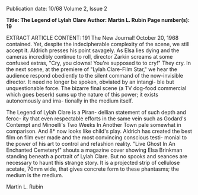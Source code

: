 Publication date: 10/68
Volume 2, Issue 2

**Title: The Legend of Lylah Clare**
**Author: Martin L. Rubin**
**Page number(s): 19**

EXTRACT ARTICLE CONTENT:
191 The New Journal! October 20, 1968 
contained. Yet, despite the indecipherable 
complexity of the scene, we still accept it. 
Aldrich presses his point savagely. As 
Elsa lies dying and the cameras incredibly 
continue to roll, director Zarkin screams 
at some confused extras, "Cry, you clowns! 
You're supposed to to cry!" They cry. In 
the next scene, at the premiere of "Lylah 
Clare-Film Star," we hear the audience 
respond obediently to the silent command 
of the now-invisible director. It need no 
longer be spoken, obviated by an intangi-
ble but unquestionable force. The bizarre 
final scene (a TV dog-food commercial 
which goes beserk) sums up the nature of 
this power; it exists autonomously and irra-
tionally in the medium itself. 

The Legend of Lylah Clare is a Piran-
dellian statement of such depth and feroc-
ity that even respectable efforts in the same 
vein such as Godard's Contempt and 
Minoelli's Two Weeks In Another Town 
pale somewhat in comparison. And 8* 
now looks like child's play. Aldrich has 
created the best film on film ever made and 
the most convincing conscious testi-
monial to the power of his art to control 
and refashion reality. "Live Ghost In An 
Enchanted Cemetery!" shouts a magazine 
cover showing Elsa Brinkman standing 
beneath a portrait of Lylah Clare. But no 
spooks and seances are necessary to haunt 
this strange story. It is a projected strip of 
cellulose acetate, 70mm wide, that gives 
concrete form to these phantasms; the 
medium is the medium. 

Martin L. Rubin